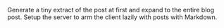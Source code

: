 Generate a tiny extract of the post at first and expand to the entire blog post.
Setup the server to arm the client lazily with posts with Markdown.
